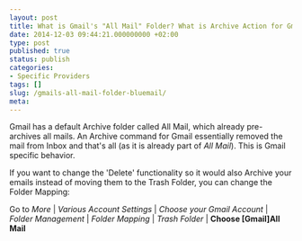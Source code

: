 ```yaml
---
layout: post
title: What is Gmail's "All Mail" Folder? What is Archive Action for Gmail?
date: 2014-12-03 09:44:21.000000000 +02:00
type: post
published: true
status: publish
categories:
- Specific Providers
tags: []
slug: /gmails-all-mail-folder-bluemail/
meta:
---
```


Gmail has a default Archive folder called All Mail, which already pre-archives all mails. An Archive command for Gmail essentially removed the mail from Inbox and that's all (as it is already part of <i>All Mail</i>). This is Gmail specific behavior.

If you want to change the 'Delete' functionality so it would also Archive your emails instead of moving them to the Trash Folder, you can change the Folder Mapping:

Go to *More* \| *Various Account Settings* \| *Choose your Gmail Account* \| *Folder Management* \| *Folder Mapping* \| *Trash Folder* \| **Choose \[Gmail\]All Mail**